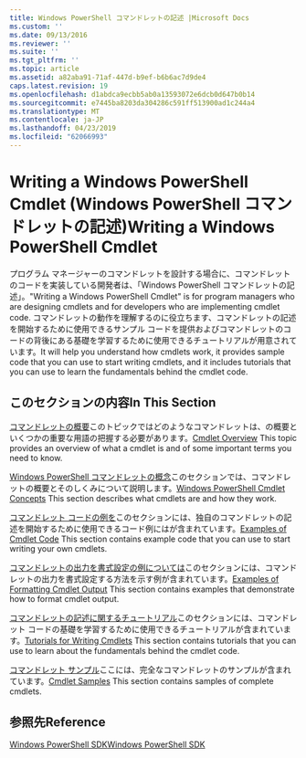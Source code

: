 ```yaml
---
title: Windows PowerShell コマンドレットの記述 |Microsoft Docs
ms.custom: ''
ms.date: 09/13/2016
ms.reviewer: ''
ms.suite: ''
ms.tgt_pltfrm: ''
ms.topic: article
ms.assetid: a82aba91-71af-447d-b9ef-b6b6ac7d9de4
caps.latest.revision: 19
ms.openlocfilehash: d1abdca9ecbb5ab0a13593072e6dcb0d647b0b14
ms.sourcegitcommit: e7445ba8203da304286c591ff513900ad1c244a4
ms.translationtype: MT
ms.contentlocale: ja-JP
ms.lasthandoff: 04/23/2019
ms.locfileid: "62066993"
---
```

# <a name="writing-a-windows-powershell-cmdlet"></a><span data-ttu-id="d0880-102">Writing a Windows PowerShell Cmdlet (Windows PowerShell コマンドレットの記述)</span><span class="sxs-lookup"><span data-stu-id="d0880-102">Writing a Windows PowerShell Cmdlet</span></span>

<span data-ttu-id="d0880-103">プログラム マネージャーのコマンドレットを設計する場合に、コマンドレットのコードを実装している開発者は、「Windows PowerShell コマンドレットの記述」。</span><span class="sxs-lookup"><span data-stu-id="d0880-103">"Writing a Windows PowerShell Cmdlet" is for program managers who are designing cmdlets and for developers who are implementing cmdlet code.</span></span> <span data-ttu-id="d0880-104">コマンドレットの動作を理解するのに役立ちます、コマンドレットの記述を開始するために使用できるサンプル コードを提供およびコマンドレットのコードの背後にある基礎を学習するために使用できるチュートリアルが用意されています。</span><span class="sxs-lookup"><span data-stu-id="d0880-104">It will help you understand how cmdlets work, it provides sample code that you can use to start writing cmdlets, and it includes tutorials that you can use to learn the fundamentals behind the cmdlet code.</span></span>

## <a name="in-this-section"></a><span data-ttu-id="d0880-105">このセクションの内容</span><span class="sxs-lookup"><span data-stu-id="d0880-105">In This Section</span></span>

<span data-ttu-id="d0880-106">[コマンドレットの概要](./cmdlet-overview.md)このトピックではどのようなコマンドレットは、の概要といくつかの重要な用語の把握する必要があります。</span><span class="sxs-lookup"><span data-stu-id="d0880-106">[Cmdlet Overview](./cmdlet-overview.md) This topic provides an overview of what a cmdlet is and of some important terms you need to know.</span></span>

<span data-ttu-id="d0880-107">[Windows PowerShell コマンドレットの概念](./windows-powershell-cmdlet-concepts.md)このセクションでは、コマンドレットの概要とそのしくみについて説明します。</span><span class="sxs-lookup"><span data-stu-id="d0880-107">[Windows PowerShell Cmdlet Concepts](./windows-powershell-cmdlet-concepts.md) This section describes what cmdlets are and how they work.</span></span>

<span data-ttu-id="d0880-108">[コマンドレット コードの例を](./examples-of-cmdlet-code.md)このセクションには、独自のコマンドレットの記述を開始するために使用できるコード例にはが含まれています。</span><span class="sxs-lookup"><span data-stu-id="d0880-108">[Examples of Cmdlet Code](./examples-of-cmdlet-code.md) This section contains example code that you can use to start writing your own cmdlets.</span></span>

<span data-ttu-id="d0880-109">[コマンドレットの出力を書式設定の例については](https://msdn.microsoft.com/en-us/65829249-124d-47d0-9bf3-8e397dc55855)このセクションには、コマンドレットの出力を書式設定する方法を示す例が含まれています。</span><span class="sxs-lookup"><span data-stu-id="d0880-109">[Examples of Formatting Cmdlet Output](https://msdn.microsoft.com/en-us/65829249-124d-47d0-9bf3-8e397dc55855) This section contains examples that demonstrate how to format cmdlet output.</span></span>

<span data-ttu-id="d0880-110">[コマンドレットの記述に関するチュートリアル](./tutorials-for-writing-cmdlets.md)このセクションには、コマンドレット コードの基礎を学習するために使用できるチュートリアルが含まれています。</span><span class="sxs-lookup"><span data-stu-id="d0880-110">[Tutorials for Writing Cmdlets](./tutorials-for-writing-cmdlets.md) This section contains tutorials that you can use to learn about the fundamentals behind the cmdlet code.</span></span>

<span data-ttu-id="d0880-111">[コマンドレット サンプル](./cmdlet-samples.md)ここには、完全なコマンドレットのサンプルが含まれています。</span><span class="sxs-lookup"><span data-stu-id="d0880-111">[Cmdlet Samples](./cmdlet-samples.md) This section contains samples of complete cmdlets.</span></span>

## <a name="reference"></a><span data-ttu-id="d0880-112">参照先</span><span class="sxs-lookup"><span data-stu-id="d0880-112">Reference</span></span>

[<span data-ttu-id="d0880-113">Windows PowerShell SDK</span><span class="sxs-lookup"><span data-stu-id="d0880-113">Windows PowerShell SDK</span></span>](../windows-powershell-reference.md)
